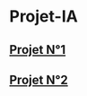 # Projet-IA
## [Projet N°1](https://github.com/IsupposeAxel/Projet-IA/tree/Projet-N%C2%B01)
## [Projet N°2](https://github.com/IsupposeAxel/Projet-IA/tree/Projet-N%C2%B02)
